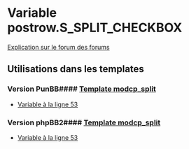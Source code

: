 # Variable postrow.S_SPLIT_CHECKBOX
[Explication sur le forum des forums](http://forum.forumactif.com/t294113-listing-des-variables#postrow.S_SPLIT_CHECKBOX)
## Utilisations dans les templates
### Version PunBB#### [Template modcp_split](punbb/modcp_split.md)
* [Variable à la ligne 53](../punbb/modcp_split.tpl#L53)
### Version phpBB2#### [Template modcp_split](subsilver/modcp_split.md)
* [Variable à la ligne 53](../subsilver/modcp_split.tpl#L53)